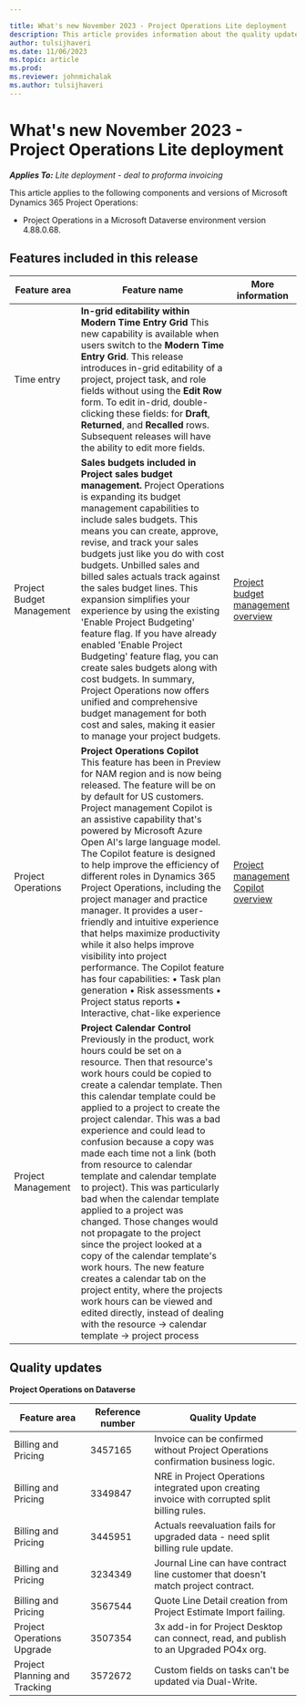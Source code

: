 ```yaml
---

title: What's new November 2023 - Project Operations Lite deployment
description: This article provides information about the quality updates that are available in the November 2023 release of Microsoft Dynamics 365 Project Operations Lite deployment.
author: tulsijhaveri
ms.date: 11/06/2023
ms.topic: article
ms.prod:
ms.reviewer: johnmichalak 
ms.author: tulsijhaveri
---
```


# What's new November 2023 - Project Operations Lite deployment

_**Applies To:** Lite deployment - deal to proforma invoicing_

This article applies to the following components and versions of Microsoft Dynamics 365 Project Operations:

- Project Operations in a Microsoft Dataverse environment version 4.88.0.68.

## Features included in this release

| **Feature area** | **Feature name** | **More information** |
| --- | --- | --- |
| Time entry | **In-grid editability within Modern Time Entry Grid** This new capability is available when users switch to the **Modern Time Entry Grid**. This release introduces in-grid editability of a project, project task, and role fields without using the **Edit Row** form. To edit in-drid, double-clicking these fields: for **Draft**, **Returned**, and **Recalled** rows. Subsequent releases will have the ability to edit more fields. |   |
| Project Budget Management | **Sales budgets included in Project sales budget management.** Project Operations is expanding its budget management capabilities to include sales budgets. This means you can create, approve, revise, and track your sales budgets just like you do with cost budgets. Unbilled sales and billed sales actuals track against the sales budget lines. This expansion simplifies your experience by using the existing 'Enable Project Budgeting' feature flag. If you have already enabled 'Enable Project Budgeting' feature flag, you can create sales budgets along with cost budgets. In summary, Project Operations now offers unified and comprehensive budget management for both cost and sales, making it easier to manage your project budgets. | [Project budget management overview](../budget/projectbudgetmanagement.md) |
|Project Operations | **Project Operations Copilot**</br>This feature has been in Preview for NAM region and is now being released. The feature will be on by default for US customers. Project management Copilot is an assistive capability that's powered by Microsoft Azure Open AI's large language model. The Copilot feature is designed to help improve the efficiency of different roles in Dynamics 365 Project Operations, including the project manager and practice manager. It provides a user-friendly and intuitive experience that helps maximize productivity while it also helps improve visibility into project performance. The Copilot feature has four capabilities: •	Task plan generation  •	Risk assessments •	Project status reports •	Interactive, chat-like experience| [Project management Copilot overview](/dynamics365/project-operations/project-management/copilot-features) |
| Project Management | **Project Calendar Control** Previously in the product, work hours could be set on a resource. Then that resource's work hours could be copied to create a calendar template. Then this calendar template could be applied to a project to create the project calendar. This was a bad experience and could lead to confusion because a copy was made each time not a link (both from resource to calendar template and calendar template to project). This was particularly bad when the calendar template applied to a project was changed. Those changes would not propagate to the project since the project looked at a copy of the calendar template's work hours. The new feature creates a calendar tab on the project entity, where the projects work hours can be viewed and edited directly, instead of dealing with the resource -\> calendar template -\> project process |
 


## Quality updates 

**Project Operations on Dataverse**

| **Feature area** | **Reference number** | **Quality Update** |
| --- | --- | --- |
| Billing and Pricing | 3457165 | Invoice can be confirmed without Project Operations confirmation business logic. |
| Billing and Pricing | 3349847 | NRE in Project Operations integrated upon creating invoice with corrupted split billing rules. |
| Billing and Pricing | 3445951 | Actuals reevaluation fails for upgraded data - need split billing rule update. |
| Billing and Pricing | 3234349 | Journal Line can have contract line customer that doesn't match project contract. |
| Billing and Pricing | 3567544 | Quote Line Detail creation from Project Estimate Import failing. |
| Project Operations Upgrade | 3507354 | 3x add-in for Project Desktop can connect, read, and publish to an Upgraded PO4x org. |
| Project Planning and Tracking | 3572672 | Custom fields on tasks can't be updated via Dual-Write. |
